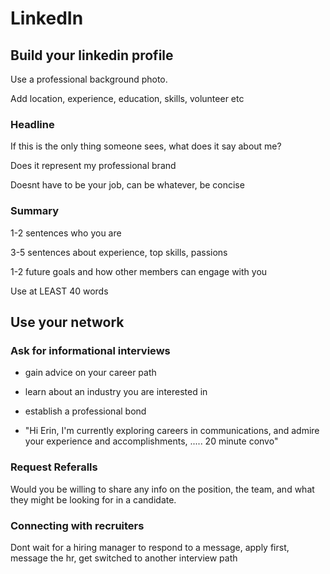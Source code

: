 # LinkedIn

## Build your linkedin profile

Use a professional background photo.

Add location, experience, education, skills, volunteer etc

### Headline

If this is the only thing someone sees, what does it say about me?

Does it represent my professional brand

Doesnt have to be your job, can be whatever, be concise

### Summary

1-2 sentences who you are

3-5 sentences about experience, top skills, passions

1-2 future goals and how other members can engage with you

Use at LEAST 40 words

## Use your network

### Ask for informational interviews

- gain advice on your career path
- learn about an industry you are interested in
- establish a professional bond

- "Hi Erin, I'm currently exploring careers in communications, and admire your experience and accomplishments, ..... 20 minute convo"

### Request Referalls

Would you be willing to share any info on the position, the team, and what they might be looking for in a candidate. 

### Connecting with recruiters

Dont wait for a hiring manager to respond to a message, apply first, message the hr, get switched to another interview path
